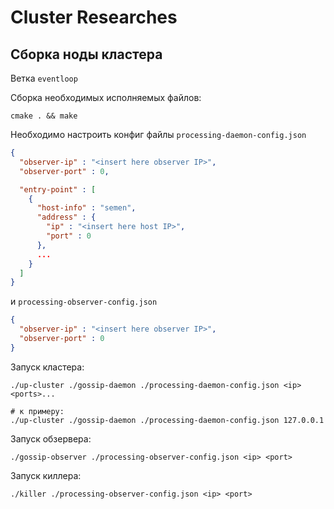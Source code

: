 # Cluster Researches

## Сборка ноды кластера

Ветка `eventloop`

Сборка необходимых исполняемых файлов:
```shell script
cmake . && make
```

Необходимо настроить конфиг файлы `processing-daemon-config.json`
```json
{
  "observer-ip" : "<insert here observer IP>",
  "observer-port" : 0,

  "entry-point" : [
    {
      "host-info" : "semen",
      "address" : {
        "ip" : "<insert here host IP>",
        "port" : 0
      },
      ...
    }
  ]
}
```
и `processing-observer-config.json`
```json
{
  "observer-ip" : "<insert here observer IP>",
  "observer-port" : 0
}
```

Запуск кластера:
```shell script
./up-cluster ./gossip-daemon ./processing-daemon-config.json <ip> <ports>...

# к примеру:
./up-cluster ./gossip-daemon ./processing-daemon-config.json 127.0.0.1
```


Запуск обзервера:
```shell script
./gossip-observer ./processing-observer-config.json <ip> <port>
```

Запуск киллера:
```shell script
./killer ./processing-observer-config.json <ip> <port>
```
